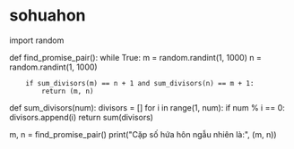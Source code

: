 # sohuahon
import random

def find_promise_pair():
    while True:
        m = random.randint(1, 1000)
        n = random.randint(1, 1000)
        
        if sum_divisors(m) == n + 1 and sum_divisors(n) == m + 1:
            return (m, n)

def sum_divisors(num):
    divisors = []
    for i in range(1, num):
        if num % i == 0:
            divisors.append(i)
    return sum(divisors)

m, n = find_promise_pair()
print("Cặp số hứa hôn ngẫu nhiên là:", (m, n))
